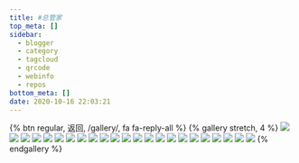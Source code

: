 ```yaml
---
title: #总管家
top_meta: []
sidebar:
  - blogger
  - category
  - tagcloud
  - qrcode
  - webinfo
  - repos
bottom_meta: []
date: 2020-10-16 22:03:21
---
```

{% btn regular, 返回, /gallery/, fa fa-reply-all %}
{% gallery stretch, 4 %}
![](https://s1.ax1x.com/2020/10/22/BkArKs.jpg)
![](https://s1.ax1x.com/2020/10/22/BkABvj.jpg)
![](https://s1.ax1x.com/2020/10/22/BkA02Q.jpg)
![](https://s1.ax1x.com/2020/10/22/BkAdPS.jpg)
![](https://s1.ax1x.com/2020/10/22/BkAsrn.jpg)
![](https://s1.ax1x.com/2020/10/22/BkAgaV.jpg)
![](https://s1.ax1x.com/2020/10/22/BkAcV0.jpg)
![](https://s1.ax1x.com/2020/10/22/BkA25T.jpg)
![](https://s1.ax1x.com/2020/10/22/BkAba6.jpg)
![](https://s1.ax1x.com/2020/10/22/BkAqIK.jpg)
![](https://s1.ax1x.com/2020/10/22/BkAOPO.jpg)
![](https://s1.ax1x.com/2020/10/22/BkAXGD.jpg)
![](https://s1.ax1x.com/2020/10/22/BkAjRe.jpg)
![](https://s1.ax1x.com/2020/10/22/BkAzMd.jpg)
![](https://s1.ax1x.com/2020/10/22/BkESsA.jpg)
![](https://s1.ax1x.com/2020/10/22/BkEpqI.jpg)
![](https://s1.ax1x.com/2020/10/22/BkECZt.jpg)
![](https://s1.ax1x.com/2020/10/22/BkEPdP.jpg)
![](https://s1.ax1x.com/2020/10/22/BkEAJS.jpg)
![](https://s1.ax1x.com/2020/10/22/BkEiIf.jpg)
![](https://s1.ax1x.com/2020/10/22/BkEki8.jpg)
![](https://s1.ax1x.com/2020/10/22/BkAw8g.jpg)
![](https://s1.ax1x.com/2020/10/22/BkAWPU.jpg)
{% endgallery %}
